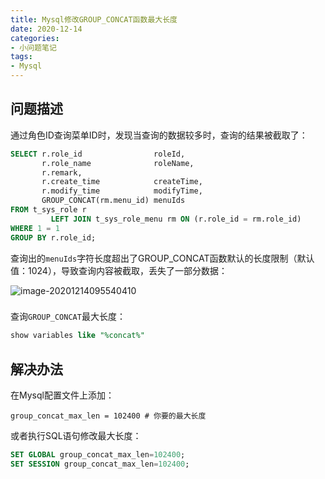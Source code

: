 ```yaml
---
title: Mysql修改GROUP_CONCAT函数最大长度
date: 2020-12-14
categories:
- 小问题笔记
tags:
- Mysql
---
```


## 问题描述

通过角色ID查询菜单ID时，发现当查询的数据较多时，查询的结果被截取了：

```sql
SELECT r.role_id                roleId,
       r.role_name              roleName,
       r.remark,
       r.create_time            createTime,
       r.modify_time            modifyTime,
       GROUP_CONCAT(rm.menu_id) menuIds
FROM t_sys_role r
         LEFT JOIN t_sys_role_menu rm ON (r.role_id = rm.role_id)
WHERE 1 = 1
GROUP BY r.role_id;
```

查询出的`menuIds`字符长度超出了GROUP_CONCAT函数默认的长度限制（默认值：1024），导致查询内容被截取，丢失了一部分数据：

![image-20201214095540410](https://images.shiguangping.com//imgs/20201214095547.png)

### 

查询`GROUP_CONCAT`最大长度：

```sql
show variables like "%concat%"
```



## 解决办法

在Mysql配置文件上添加：

```
group_concat_max_len = 102400 # 你要的最大长度
```



或者执行SQL语句修改最大长度：

```sql
SET GLOBAL group_concat_max_len=102400;
SET SESSION group_concat_max_len=102400;
```

